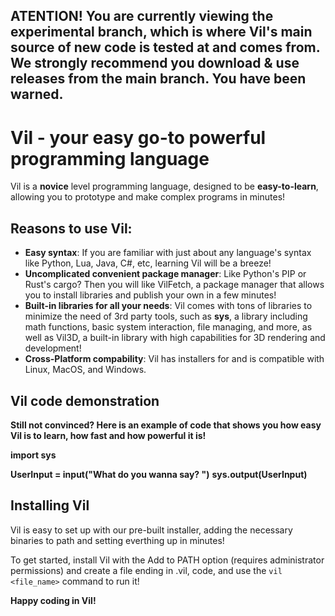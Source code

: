 ## ATENTION! You are currently viewing the experimental branch, which is where Vil's main source of new code is tested at and comes from. We strongly recommend you download & use releases from the main branch. You have been warned.

# Vil - your easy go-to powerful programming language

Vil is a **novice** level programming language, designed to be **easy-to-learn**, allowing you to prototype and make complex programs in minutes!

## Reasons to use Vil:

- **Easy syntax**: If you are familiar with just about any language's syntax like Python, Lua, Java, C#, etc, learning Vil will be a breeze!
- **Uncomplicated convenient package manager**: Like Python's PIP or Rust's cargo? Then you will like VilFetch, a package manager that allows you to install libraries and publish your own in a few minutes!
- **Built-in libraries for all your needs**: Vil comes with tons of libraries to minimize the need of 3rd party tools, such as **sys**, a library including math functions, basic system interaction, file managing, and more, as well as Vil3D, a built-in library with high capabilities for 3D rendering and development!
- **Cross-Platform compability**: Vil has installers for and is compatible with Linux, MacOS, and Windows.


## Vil code demonstration

**Still not convinced? Here is an example of code that shows you how easy Vil is to learn, how fast and how powerful it is!**

**import sys**

**UserInput = input("What do you wanna say? ")**
**sys.output(UserInput)**

## Installing Vil

Vil is easy to set up with our pre-built installer, adding the necessary binaries to path and setting everthing up in minutes!

To get started, install Vil with the Add to PATH option (requires administrator permissions) and create a file ending in .vil, code, and use the `vil <file_name>` command to run it!

**Happy coding in Vil!**
